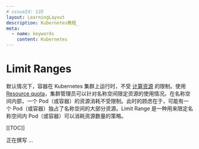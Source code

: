 ```yaml
---
# vssueId: 135
layout: LearningLayout
description: Kubernetes教程_
meta:
  - name: keywords
    content: Kubernetes
---
```


# Limit Ranges

<AdSenseTitle>

默认情况下，容器在 Kubernetes 集群上运行时，不受 [计算资源](/learning/k8s-intermediate/config/computing-resource.html) 的限制。使用 [Resource quota](./rq.html)，集群管理员可以针对名称空间限定资源的使用情况。在名称空间内部，一个 Pod（或容器）的资源消耗不受限制。此时的顾虑在于，可能有一个 Pod（或容器）独占了名称空间的大部分资源。Limit Range 是一种用来限定名称空间内 Pod（或容器）可以消耗资源数量的策略。

[[TOC]]

</AdSenseTitle>


正在撰写 ... 
